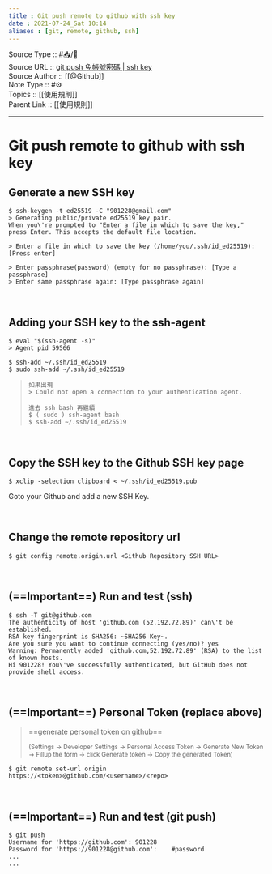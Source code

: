 ```yaml
---
title : Git push remote to github with ssh key
date : 2021-07-24_Sat 10:14
aliases : [git, remote, github, ssh]
---
```

Source Type :: #📥/📄<br>
Source URL :: [git push 免帳號密碼 | ssh key](https://aben20807.blogspot.com/2018/03/1070302-git-push-ssh-key.html)<br>
Source Author :: [[@Github]]<br>
Note Type :: #⚙️ <br>
Topics :: [[使用規則]]<br>
Parent Link :: [[使用規則]]<br>

---
# Git push remote to github with ssh key

## Generate a new SSH key
```shell
$ ssh-keygen -t ed25519 -C "901228@gmail.com"
> Generating public/private ed25519 key pair.
When you\'re prompted to "Enter a file in which to save the key," press Enter. This accepts the default file location.

> Enter a file in which to save the key (/home/you/.ssh/id_ed25519): [Press enter]

> Enter passphrase(password) (empty for no passphrase): [Type a passphrase]
> Enter same passphrase again: [Type passphrase again]
```
<br>

##  Adding your SSH key to the ssh-agent
```shell
$ eval "$(ssh-agent -s)"
> Agent pid 59566
```

```shell
$ ssh-add ~/.ssh/id_ed25519
$ sudo ssh-add ~/.ssh/id_ed25519
```

> ```shell
> 如果出現
> > Could not open a connection to your authentication agent.
> 
> 進去 ssh bash 再繼續
> $ ( sudo ) ssh-agent bash
> $ ssh-add ~/.ssh/id_ed25519
> ```

<br>

## Copy the SSH key to the Github SSH key page
```shell
$ xclip -selection clipboard < ~/.ssh/id_ed25519.pub
```
Goto your Github and add a new SSH Key.

<br>

## Change the remote repository url
```shell
$ git config remote.origin.url <Github Repository SSH URL>
```
<br>

## (==Important==) Run and test (ssh)
```shell
$ ssh -T git@github.com
The authenticity of host 'github.com (52.192.72.89)' can\'t be established.
RSA key fingerprint is SHA256: ~SHA256 Key~.
Are you sure you want to continue connecting (yes/no)? yes
Warning: Permanently added 'github.com,52.192.72.89' (RSA) to the list of known hosts.
Hi 901228! You\'ve successfully authenticated, but GitHub does not provide shell access.
```
<br>

## (==Important==) Personal Token (replace above)

> ==generate personal token on github==
> <p style="font-size:12">(Settings -> Developer Settings -> Personal Access Token -> Generate New Token -> Fillup the form -> click Generate token -> Copy the generated Token)</p>

```shell
$ git remote set-url origin https://<token>@github.com/<username>/<repo>
```
<br>

## (==Important==) Run and test (git push)

```shell
$ git push
Username for 'https://github.com': 901228
Password for 'https://901228@github.com':    #password
...
...
```